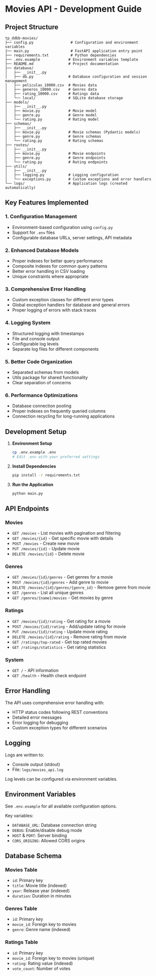# Movies API - Development Guide

## Project Structure

```
tp_ddbb-movies/
├── config.py                 # Configuration and environment variables
├── main.py                   # FastAPI application entry point
├── requirements.txt          # Python dependencies
├── .env.example             # Environment variables template
├── README.md                # Project documentation
├── database/
│   ├── __init__.py
│   ├── db.py                # Database configuration and session management
│   ├── peliculas_10000.csv  # Movies data
│   ├── generos_10000.csv    # Genres data
│   ├── rating_10000.csv     # Ratings data
│   └── local/               # SQLite database storage
├── models/
│   ├── __init__.py
│   ├── movie.py             # Movie model
│   ├── genre.py             # Genre model
│   └── rating.py            # Rating model
├── schemas/
│   ├── __init__.py
│   ├── movie.py             # Movie schemas (Pydantic models)
│   ├── genre.py             # Genre schemas
│   └── rating.py            # Rating schemas
├── routes/
│   ├── __init__.py
│   ├── movie.py             # Movie endpoints
│   ├── genre.py             # Genre endpoints
│   └── rating.py            # Rating endpoints
├── utils/
│   ├── __init__.py
│   ├── logging.py           # Logging configuration
│   └── exceptions.py        # Custom exceptions and error handlers
└── logs/                    # Application logs (created automatically)
```

## Key Features Implemented

### 1. **Configuration Management**
- Environment-based configuration using `config.py`
- Support for `.env` files
- Configurable database URLs, server settings, API metadata

### 2. **Enhanced Database Models**
- Proper indexes for better query performance
- Composite indexes for common query patterns
- Better error handling in CSV loading
- Unique constraints where appropriate

### 3. **Comprehensive Error Handling**
- Custom exception classes for different error types
- Global exception handlers for database and general errors
- Proper logging of errors with stack traces

### 4. **Logging System**
- Structured logging with timestamps
- File and console output
- Configurable log levels
- Separate log files for different components

### 5. **Better Code Organization**
- Separated schemas from models
- Utils package for shared functionality
- Clear separation of concerns

### 6. **Performance Optimizations**
- Database connection pooling
- Proper indexes on frequently queried columns
- Connection recycling for long-running applications

## Development Setup

1. **Environment Setup**
   ```bash
   cp .env.example .env
   # Edit .env with your preferred settings
   ```

2. **Install Dependencies**
   ```bash
   pip install -r requirements.txt
   ```

3. **Run the Application**
   ```bash
   python main.py
   ```

## API Endpoints

### Movies
- `GET /movies` - List movies with pagination and filtering
- `GET /movies/{id}` - Get specific movie with details
- `POST /movies` - Create new movie
- `PUT /movies/{id}` - Update movie
- `DELETE /movies/{id}` - Delete movie

### Genres
- `GET /movies/{id}/genres` - Get genres for a movie
- `POST /movies/{id}/genres` - Add genre to movie
- `DELETE /movies/{id}/genres/{genre_id}` - Remove genre from movie
- `GET /genres` - List all unique genres
- `GET /genres/{name}/movies` - Get movies by genre

### Ratings
- `GET /movies/{id}/rating` - Get rating for a movie
- `POST /movies/{id}/rating` - Add/update rating for movie
- `PUT /movies/{id}/rating` - Update movie rating
- `DELETE /movies/{id}/rating` - Remove rating from movie
- `GET /ratings/top-rated` - Get top rated movies
- `GET /ratings/statistics` - Get rating statistics

### System
- `GET /` - API information
- `GET /health` - Health check endpoint

## Error Handling

The API uses comprehensive error handling with:
- HTTP status codes following REST conventions
- Detailed error messages
- Error logging for debugging
- Custom exception types for different scenarios

## Logging

Logs are written to:
- Console output (stdout)
- File: `logs/movies_api.log`

Log levels can be configured via environment variables.

## Environment Variables

See `.env.example` for all available configuration options.

Key variables:
- `DATABASE_URL`: Database connection string
- `DEBUG`: Enable/disable debug mode
- `HOST` & `PORT`: Server binding
- `CORS_ORIGINS`: Allowed CORS origins

## Database Schema

### Movies Table
- `id`: Primary key
- `title`: Movie title (indexed)
- `year`: Release year (indexed)
- `duration`: Duration in minutes

### Genres Table
- `id`: Primary key
- `movie_id`: Foreign key to movies
- `genre`: Genre name (indexed)

### Ratings Table
- `id`: Primary key
- `movie_id`: Foreign key to movies (unique)
- `rating`: Rating value (indexed)
- `vote_count`: Number of votes
